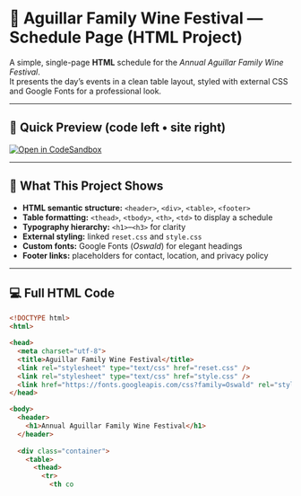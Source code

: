 # 🍷 Aguillar Family Wine Festival — Schedule Page (HTML Project)

A simple, single-page **HTML** schedule for the *Annual Aguillar Family Wine Festival*.  
It presents the day’s events in a clean table layout, styled with external CSS and Google Fonts for a professional look.

---

## 🚀 Quick Preview (code left • site right)

[![Open in CodeSandbox](https://img.shields.io/badge/Open%20in-CodeSandbox-black)](https://codesandbox.io/s/github/SunilKumarPeela/AguillarWineFestival?file=/index.html)

---

## 📄 What This Project Shows

- **HTML semantic structure:** `<header>`, `<div>`, `<table>`, `<footer>`
- **Table formatting:** `<thead>`, `<tbody>`, `<th>`, `<td>` to display a schedule
- **Typography hierarchy:** `<h1>`–`<h3>` for clarity
- **External styling:** linked `reset.css` and `style.css`
- **Custom fonts:** Google Fonts (*Oswald*) for elegant headings
- **Footer links:** placeholders for contact, location, and privacy policy

---

## 💻 Full HTML Code

```html
<!DOCTYPE html>
<html>

<head>
  <meta charset="utf-8">
  <title>Aguillar Family Wine Festival</title>
  <link rel="stylesheet" type="text/css" href="reset.css" />
  <link rel="stylesheet" type="text/css" href="style.css" />
  <link href="https://fonts.googleapis.com/css?family=Oswald" rel="stylesheet">
</head>

<body>
  <header>
    <h1>Annual Aguillar Family Wine Festival</h1>
  </header>
  
  <div class="container">
    <table>
      <thead>
        <tr>
          <th co
